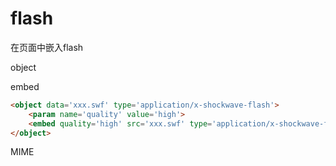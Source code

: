 # flash

在页面中嵌入flash

object

embed 


```html
<object data='xxx.swf' type='application/x-shockwave-flash'>
    <param name='quality' value='high'>
    <embed quality='high' src='xxx.swf' type='application/x-shockwave-flash'>
</object>
```


MIME

